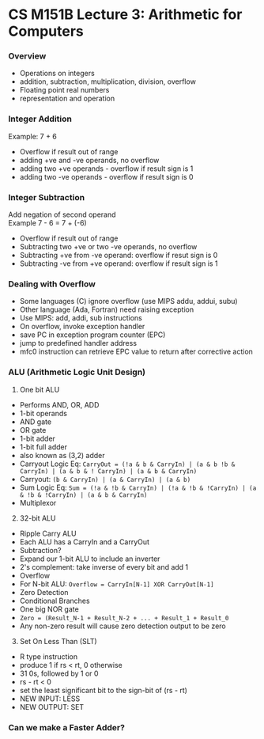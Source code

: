 # CS M151B Lecture 3: Arithmetic for Computers

### Overview
* Operations on integers
 * addition, subtraction, multiplication, division, overflow
* Floating point real numbers
 * representation and operation

### Integer Addition
Example: 7 + 6  
* Overflow if result out of range
* adding +ve and -ve operands, no overflow
* adding two +ve operands - overflow if result sign is 1
* adding two -ve operands - overflow if result sign is 0  

### Integer Subtraction
Add negation of second operand  
Example 7 - 6 = 7 + (-6)  
* Overflow if result out of range
* Subtracting two +ve or two -ve operands, no overflow
* Subtracting +ve from -ve operand: overflow if resut sign is 0
* Subtracting -ve from +ve operand: overflow if result sign is 1  

### Dealing with Overflow
* Some languages (C) ignore overflow (use MIPS addu, addui, subu)
* Other language (Ada, Fortran) need raising exception
 * Use MIPS: add, addi, sub instructions
 * On overflow, invoke exception handler
  * save PC in exception program counter (EPC)
  * jump to predefined handler address
  * mfc0 instruction can retrieve EPC value to return after corrective action  

### ALU (Arithmetic Logic Unit Design)
1. One bit ALU
 * Performs AND, OR, ADD
 * 1-bit operands
 * AND gate
 * OR gate
 * 1-bit adder
  * 1-bit full adder
   * also known as (3,2) adder
   * Carryout Logic Eq: `CarryOut = (!a & b & CarryIn) | (a & b !b & CarryIn) | (a & b & ! CarryIn) | (a & b & CarryIn)`
   * Carryout: `(b & CarryIn) | (a & CarryIn) | (a & b)`
   * Sum Logic Eq: `Sum = (!a & !b & CarryIn) | (!a & !b & !CarryIn) | (a & !b & !CarryIn) | (a & b & CarryIn)`
 * Multiplexor 

2. 32-bit ALU  
 * Ripple Carry ALU
  * Each ALU has a CarryIn and a CarryOut 
 * Subtraction? 
  * Expand our 1-bit ALU to include an inverter
  * 2's complement: take inverse of every bit and add 1
 * Overflow
  * For N-bit ALU: `Overflow = CarryIn[N-1] XOR CarryOut[N-1]`
 * Zero Detection
  * Conditional Branches
  * One big NOR gate
  * `Zero = (Result_N-1 + Result_N-2 + ... + Result_1 + Result_0`
  * Any non-zero result will cause zero detection output to be zero

3. Set On Less Than (SLT)
 * R type instruction
 * produce 1 if rs < rt, 0 otherwise
  * 31 0s, followed by 1 or 0
 * rs - rt < 0 
  * set the least significant bit to the sign-bit of (rs - rt)
  * NEW INPUT: LESS
  * NEW OUTPUT: SET

### Can we make a Faster Adder?
 


